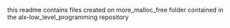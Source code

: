 this readme contains files created on more_malloc_free folder contained in the alx-low_level_programming repository
